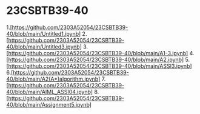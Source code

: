 # 23CSBTB39-40
1.[https://github.com/2303A52054/23CSBTB39-40/blob/main/Untitled1.ipynb]
2.[https://github.com/2303A52054/23CSBTB39-40/blob/main/Untitled3.ipynb]
3.[https://github.com/2303A52054/23CSBTB39-40/blob/main/A1-3.ipynb]
4.[https://github.com/2303A52054/23CSBTB39-40/blob/main/A2.ipynb]
5.[https://github.com/2303A52054/23CSBTB39-40/blob/main/ASSI3.ipynb]
6.[https://github.com/2303A52054/23CSBTB39-40/blob/main/A2(A*)algorithm.ipynb]
7.[https://github.com/2303A52054/23CSBTB39-40/blob/main/AIML_ASSI04.ipynb] 
8.[https://github.com/2303A52054/23CSBTB39-40/blob/main/Assignment5.ipynb]
